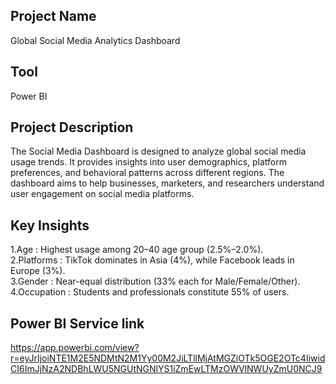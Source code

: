 ## Project Name
Global Social Media Analytics Dashboard
## Tool
Power BI

## Project Description
The Social Media Dashboard is designed to analyze global social media usage trends. It provides insights into user demographics, platform preferences, and behavioral patterns across different regions. The dashboard aims to help businesses, marketers, and researchers understand user engagement on social media platforms.

## Key Insights
1.Age :
Highest usage among 20–40 age group (2.5%–2.0%).  
2.Platforms :
TikTok dominates in Asia (4%), while Facebook leads in Europe (3%).  
3.Gender :
Near-equal distribution (33% each for Male/Female/Other).  
4.Occupation :
Students and professionals constitute 55% of users.  

## Power BI Service link

https://app.powerbi.com/view?r=eyJrIjoiNTE1M2E5NDMtN2M1Yy00M2JiLTllMjAtMGZiOTk5OGE2OTc4IiwidCI6ImJjNzA2NDBhLWU5NGUtNGNlYS1iZmEwLTMzOWVlNWUyZmU0NCJ9
